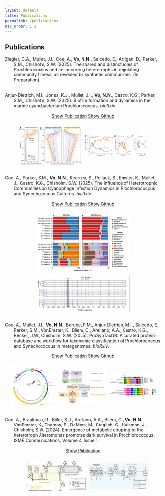 ```yaml
---
layout: default
title: Publications
permalink: /publications
nav_order: 1.1
---
```

## **Publications**  

<div class="code-example fs-3 fw-400 lh-0.2" style="margin-bottom: 2rem;" markdown="1">  
  <p style="margin: 0; padding-left: 2em; text-indent: -2em;">
    Ziegler, C.A., Mullet, J.I., Coe, A., <strong>Vo, N.N.</strong>, Salcedo, E., Arrigan, D., Parker, S.M., Chisholm, S.W. (2025). The shared and distinct roles of Prochlorococcus and co-occurring heterotrophs in regulating community fitness, as revealed by synthetic communities. (In Preparation).
  </p>
</div>


<div class="code-example fs-3 fw-400 lh-0.2" style="margin-bottom: 2rem;" markdown="1">  
  <p style="margin: 0; padding-left: 2em; text-indent: -2em;">
    Anjur-Dietrich, M.I., Jones, K.J., Mullet, J.I., <strong>Vo, N.N.</strong>, Castro, K.G., Parker, S.M,, Chisholm, S.W. (2025). Biofilm formation and dynamics in the marine cyanobacterium Prochlorococcus. <em>bioRxiv</em>.
  </p>

  <p style="margin-top: 1rem; margin-bottom: 1.5rem; text-align: center;">
    <a href="https://doi.org/10.1101/2025.08.05.668435" class="btn" target="_blank">Show Publication</a>
    <a href="https://github.com/nhinvo/biofilm-prochlorococcus" class="btn" target="_blank">Show Github</a>
  </p>

  <div style="display: flex; gap: 10px; margin-top: 1rem; flex-wrap: wrap; justify-content: center; align-items: center;">
    <img src="assets/img/publications/biofilm-fig6.png" style="flex: 1 1 40%; max-width: 40%; height: auto; object-fit: contain;" />
    <img src="assets/img/publications/biofilm-fig5.png" style="flex: 1 1 40%; max-width: 40%; height: auto; object-fit: contain;" />
  </div>
</div>


<div class="code-example fs-3 fw-400 lh-0.2" style="margin-bottom: 2rem;" markdown="1">  
  <p style="margin: 0; padding-left: 2em; text-indent: -2em;">
    Coe, A., Parker, S.M., <strong>Vo, N.N.</strong>, Kearney, S., Pollack, S., Emster, K., Mullet, J., Castro, K.G., Chisholm, S.W. (2025). The Influence of Heterotrophic Communities on Cyanophage Infection Dynamics in Prochlorococcus and Synechococcus Cultures. <em>bioRxiv</em>. 
  </p>

  <p style="margin-top: 1rem; margin-bottom: 1.5rem; text-align: center;">
    <a href="https://doi.org/10.1101/2025.09.17.676900" class="btn" target="_blank">Show Publication</a>
    <a href="https://github.com/nhinvo/pro-het-phage-interaction" class="btn" target="_blank">Show Github</a>
  </p>

<div style="margin-top: 1rem; text-align: center;">
  <img src="assets/img/publications/het-phage-interact-fig9.png" style="max-width: 60%; height: auto; display: block; margin: 0 auto 10px;" />
  <img src="assets/img/publications/het-phage-interact-fig7.png" style="max-width: 60%; height: auto; display: block; margin: 0 auto;" />
</div>
</div>


<div class="code-example fs-3 fw-400 lh-0.2" style="margin-bottom: 2rem;" markdown="1">  
  <p style="margin: 0; padding-left: 2em; text-indent: -2em;">
    Coe, A., Mullet, J.I., <strong>Vo, N.N.</strong>, Berube, P.M., Anjur-Dietrich, M.I., Salcedo, E., Parker, S.M., VonEmster, K., Bliem, C., Arellano, A.A., Castro, K.G., Becker, J.W., Chisholm, S.W. (2025). ProSynTaxDB: A curated protein database and workflow for taxonomic classification of Prochlorococcus and Synechococcus in metagenomes. <em>bioRxiv</em>. 
  </p>

  <p style="margin-top: 1rem; margin-bottom: 1.5rem; text-align: center;">
    <a href="https://doi.org/10.1101/2025.03.20.644373" class="btn" target="_blank">Show Publication</a>
    <a href="https://github.com/jamesm224/ProSynTax-workflow" class="btn" target="_blank">Show Github</a>
  </p>
  
  <div style="display: flex; gap: 10px; margin-top: 1rem; flex-wrap: wrap; justify-content: center; align-items: center;">
    <img src="assets/img/publications/ProSynTax-tree.png" style="flex: 1 1 30%; max-width: 30%; height: auto; object-fit: contain;" />
    <img src="assets/img/publications/ProSynTax-wf.png" style="flex: 1 1 30%; max-width: 30%; height: auto; object-fit: contain;" />
    <img src="assets/img/publications/ProSynTax-benchmark.png" style="flex: 1 1 30%; max-width: 30%; height: auto; object-fit: contain;" />
  </div>
</div>


<div class="code-example fs-3 fw-400 lh-0.2" style="margin-bottom: 2rem; padding-left: 2em; text-indent: -2em;" markdown="1">
  Coe, A., Braakman, R., Biller, S.J., Arellano, A.A., Bliem, C., <strong>Vo, N.N.</strong>, VonEmster, K., Thomas, E., DeMers, M., Steglich, C., Huisman, J., Chisholm, S.W. (2024). Emergence of metabolic coupling to the heterotroph Alteromonas promotes dark survival in Prochlorococcus. ISME Communications, Volume 4, Issue 1.

  <p style="margin-top: 1rem; margin-bottom: 1.5rem; text-align: center;">
    <a href="https://doi.org/10.1093/ismeco/ycae131" class="btn" target="_blank">Show Publication</a>
  </p>

  <div style="display: flex; gap: 10px; margin-top: 1rem; flex-wrap: wrap; justify-content: center; align-items: center;">
    <img src="assets/img/publications/dark-rnaseq-fig5.jpeg" style="flex: 1 1 40%; max-width: 40%; height: auto; object-fit: contain;" />
    <img src="assets/img/publications/dark-rnaseq-fig7.jpeg" style="flex: 1 1 40%; max-width: 40%; height: auto; object-fit: contain;" />
  </div>
</div>
